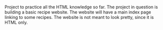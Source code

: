 Project to practice all the HTML knowledge so far. 
The project in question is building a basic recipe website.
The website will have a main index page linking to some recipes.
The website is not meant to look pretty, since it is HTML only.
